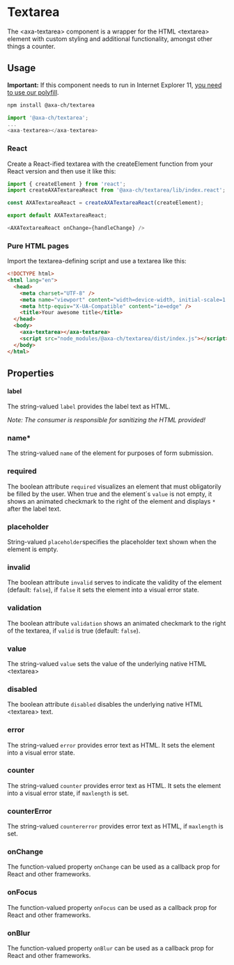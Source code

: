 # Textarea

The &lt;axa-textarea&gt; component is a wrapper for the HTML &lt;textarea&gt; element with custom styling and additional functionality, amongst other things a counter.

## Usage

**Important:** If this component needs to run in Internet Explorer 11, [you need to use our polyfill](https://github.com/axa-ch/patterns-library/tree/develop/src/components/05-utils/polyfill).

```bash
npm install @axa-ch/textarea
```

```js
import '@axa-ch/textarea';
...
<axa-textarea></axa-textarea>
```

### React

Create a React-ified textarea with the createElement function from your React version and then use it like this:

```js
import { createElement } from 'react';
import createAXATextareaReact from '@axa-ch/textarea/lib/index.react';

const AXATextareaReact = createAXATextareaReact(createElement);

export default AXATextareaReact;
```

```js
<AXATextareaReact onChange={handleChange} />
```

### Pure HTML pages

Import the textarea-defining script and use a textarea like this:

```html
<!DOCTYPE html>
<html lang="en">
  <head>
    <meta charset="UTF-8" />
    <meta name="viewport" content="width=device-width, initial-scale=1.0" />
    <meta http-equiv="X-UA-Compatible" content="ie=edge" />
    <title>Your awesome title</title>
  </head>
  <body>
    <axa-textarea></axa-textarea>
    <script src="node_modules/@axa-ch/textarea/dist/index.js"></script>
  </body>
</html>
```

## Properties

#### label

The string-valued `label` provides the label text as HTML.

_Note: The consumer is responsible for sanitizing the HTML provided!_

### name\*

The string-valued `name` of the element for purposes of form submission.

### required

The boolean attribute `required` visualizes an element that must obligatorily be filled by the user. When true and the element´s `value` is not empty, it shows an animated checkmark to the right of the element and displays `*` after the label text.

### placeholder

String-valued `placeholder`specifies the placeholder text shown when the element is empty.

### invalid

The boolean attribute `invalid` serves to indicate the validity of the element (default: `false`), if `false` it sets the element into a visual error state.

### validation

The boolean attribute `validation` shows an animated checkmark to the right of the textarea, if `valid` is true (default: `false`).

### value

The string-valued `value` sets the value of the underlying native HTML &lt;textarea&gt;

### disabled

The boolean attribute `disabled` disables the underlying native HTML &lt;textarea&gt; text.

### error

The string-valued `error` provides error text as HTML. It sets the element into a visual error state.

### counter

The string-valued `counter` provides error text as HTML. It sets the element into a visual error state, if `maxlength` is set.

### counterError

The string-valued `countererror` provides error text as HTML, if `maxlength` is set.

### onChange

The function-valued property `onChange` can be used as a callback prop for React and other frameworks.

### onFocus

The function-valued property `onFocus` can be used as a callback prop for React and other frameworks.

### onBlur

The function-valued property `onBlur` can be used as a callback prop for React and other frameworks.
